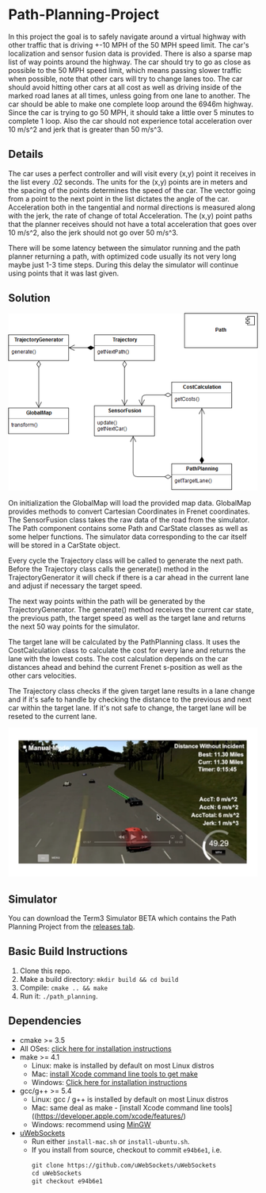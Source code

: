 # Path-Planning-Project
   
In this project the goal is to safely navigate around a virtual highway with other traffic that is driving +-10 MPH of the 50 MPH speed limit. The car's localization and sensor fusion data is provided. There is also a sparse map list of way points around the highway. The car should try to go as close as possible to the 50 MPH speed limit, which means passing slower traffic when possible, note that other cars will try to change lanes too. The car should avoid hitting other cars at all cost as well as driving inside of the marked road lanes at all times, unless going from one lane to another. The car should be able to make one complete loop around the 6946m highway. Since the car is trying to go 50 MPH, it should take a little over 5 minutes to complete 1 loop. Also the car should not experience total acceleration over 10 m/s^2 and jerk that is greater than 50 m/s^3.

## Details

The car uses a perfect controller and will visit every (x,y) point it receives in the list every .02 seconds. The units for the (x,y) points are in meters and the spacing of the points determines the speed of the car. The vector going from a point to the next point in the list dictates the angle of the car. Acceleration both in the tangential and normal directions is measured along with the jerk, the rate of change of total Acceleration. The (x,y) point paths that the planner receives should not have a total acceleration that goes over 10 m/s^2, also the jerk should not go over 50 m/s^3.

There will be some latency between the simulator running and the path planner returning a path, with optimized code usually its not very long maybe just 1-3 time steps. During this delay the simulator will continue using points that it was last given.

## Solution

![Overview](./doc/Overview.png "Overview")

On initialization the GlobalMap will load the provided map data. GlobalMap provides methods to convert Cartesian Coordinates in Frenet coordinates.
The SensorFusion class takes the raw data of the road from the simulator. The Path component contains some Path and CarState classes as well as some helper functions. The simulator data corresponding to the car itself will be stored in a CarState object.

Every cycle the Trajectory class will be called to generate the next path. Before the Trajectory class calls the generate() method in the TrajectoryGenerator it will check if there is a car ahead in the current lane and adjust if necessary the target speed.

The next way points within the path will be generated by the TrajectoryGenerator. The generate() method receives the current car state, the previous path, the target speed as well as the target lane and returns the next 50 way points for the simulator.

The target lane will be calculated by the PathPlanning class. It uses the CostCalculation class to calculate the cost for every lane and returns the lane with the lowest costs. The cost calculation depends on the car distances ahead and behind the current Frenet s-position as well as the other cars velocities.

The Trajectory class checks if the given target lane results in a lane change and if it's safe to handle by checking the distance to the previous and next car within the target lane. If it's not safe to change, the target lane will be reseted to the current lane.

[![Result video](./doc/Placeholder.png)](https://raw.githubusercontent.com/ChrisShepherd81/Path-Planning-Project/master/doc/PathPlanningResult.mp4)


## Simulator
You can download the Term3 Simulator BETA which contains the Path Planning Project from the [releases tab](https://github.com/udacity/self-driving-car-sim/releases).

## Basic Build Instructions

1. Clone this repo.
2. Make a build directory: `mkdir build && cd build`
3. Compile: `cmake .. && make`
4. Run it: `./path_planning`.

## Dependencies

* cmake >= 3.5
 * All OSes: [click here for installation instructions](https://cmake.org/install/)
* make >= 4.1
  * Linux: make is installed by default on most Linux distros
  * Mac: [install Xcode command line tools to get make](https://developer.apple.com/xcode/features/)
  * Windows: [Click here for installation instructions](http://gnuwin32.sourceforge.net/packages/make.htm)
* gcc/g++ >= 5.4
  * Linux: gcc / g++ is installed by default on most Linux distros
  * Mac: same deal as make - [install Xcode command line tools]((https://developer.apple.com/xcode/features/)
  * Windows: recommend using [MinGW](http://www.mingw.org/)
* [uWebSockets](https://github.com/uWebSockets/uWebSockets)
  * Run either `install-mac.sh` or `install-ubuntu.sh`.
  * If you install from source, checkout to commit `e94b6e1`, i.e.
    ```
    git clone https://github.com/uWebSockets/uWebSockets 
    cd uWebSockets
    git checkout e94b6e1
    ```
